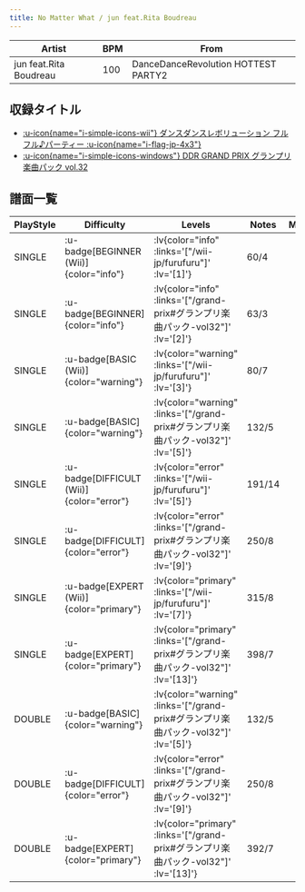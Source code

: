 ```yaml
---
title: No Matter What / jun feat.Rita Boudreau
---
```


|Artist|BPM|From|
|------|---|----|
|jun feat.Rita Boudreau|100|DanceDanceRevolution HOTTEST PARTY2|

## 収録タイトル

- [ :u-icon{name="i-simple-icons-wii"} ダンスダンスレボリューション フルフル♪パーティー :u-icon{name="i-flag-jp-4x3"} ](/wii-jp/furufuru)
- [ :u-icon{name="i-simple-icons-windows"} DDR GRAND PRIX グランプリ楽曲パック vol.32](/grand-prix#グランプリ楽曲パック-vol32)

## 譜面一覧

|PlayStyle|Difficulty|Levels|Notes|Movie|
|---------|----------|------|-----|-----|
|SINGLE| :u-badge[BEGINNER (Wii)]{color="info"} | :lv{color="info" :links='["/wii-jp/furufuru"]' :lv='[1]'} |60/4||
|SINGLE| :u-badge[BEGINNER]{color="info"} | :lv{color="info" :links='["/grand-prix#グランプリ楽曲パック-vol32"]' :lv='[2]'} |63/3||
|SINGLE| :u-badge[BASIC (Wii)]{color="warning"} | :lv{color="warning" :links='["/wii-jp/furufuru"]' :lv='[3]'} |80/7||
|SINGLE| :u-badge[BASIC]{color="warning"} | :lv{color="warning" :links='["/grand-prix#グランプリ楽曲パック-vol32"]' :lv='[5]'} |132/5||
|SINGLE| :u-badge[DIFFICULT (Wii)]{color="error"} | :lv{color="error" :links='["/wii-jp/furufuru"]' :lv='[5]'} |191/14||
|SINGLE| :u-badge[DIFFICULT]{color="error"} | :lv{color="error" :links='["/grand-prix#グランプリ楽曲パック-vol32"]' :lv='[9]'} |250/8||
|SINGLE| :u-badge[EXPERT (Wii)]{color="primary"} | :lv{color="primary" :links='["/wii-jp/furufuru"]' :lv='[7]'} |315/8||
|SINGLE| :u-badge[EXPERT]{color="primary"} | :lv{color="primary" :links='["/grand-prix#グランプリ楽曲パック-vol32"]' :lv='[13]'} |398/7||
|DOUBLE| :u-badge[BASIC]{color="warning"} | :lv{color="warning" :links='["/grand-prix#グランプリ楽曲パック-vol32"]' :lv='[5]'} |132/5||
|DOUBLE| :u-badge[DIFFICULT]{color="error"} | :lv{color="error" :links='["/grand-prix#グランプリ楽曲パック-vol32"]' :lv='[9]'} |250/8||
|DOUBLE| :u-badge[EXPERT]{color="primary"} | :lv{color="primary" :links='["/grand-prix#グランプリ楽曲パック-vol32"]' :lv='[13]'} |392/7||
